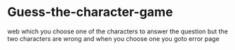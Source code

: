 # Guess-the-character-game
  web which you choose one of the characters to answer the question but the two characters are wrong and when you choose one you goto error page
